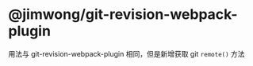 # @jimwong/git-revision-webpack-plugin

用法与 git-revision-webpack-plugin 相同，但是新增获取 git `remote()` 方法
